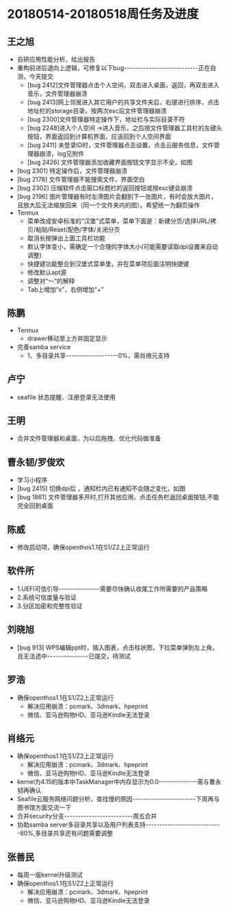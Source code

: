 # 20180514-20180518周任务及进度

## 王之旭
- 自研应用性能分析，给出报告
- 重构前进后退向上逻辑，可修复以下bug---------------------------正在自测，今天提交
   - [bug 2412]文件管理器点击个人空间，双击进入桌面，返回，再双击进入音乐，文件管理器崩溃
   - [bug 2413]网上邻居进入其它用户的共享文件夹后，右键进行排序，点击地址栏的storage目录，按两次esc后文件管理器崩溃
   - [bug 2300]文件管理器特定操作下，地址栏与实际目录不符
   - [bug 2248]进入个人空间 ->进入音乐，之后按文件管理器工具栏的左键头按钮，界面返回到计算机界面，应该回到个人空间界面
   - [bug 2411] 未登录ID时，文件管理器点击设置，点击云服务信息，文件管理器崩溃，log见附件
   - [bug 2426] 文件管理器添加收藏界面按钮文字显示不全，如图
- [bug 2301] 特定操作后，文件管理器崩溃
- [bug 2178] 文件管理器不能搜索文件，界面空白
- [bug 2302] 压缩软件点击窗口标题栏的返回按钮或按esc键会崩溃
- [bug 2196] 图片管理器有时左滑图片会翻到下一张图片，有时会放大图片，且放大后无法缩放回来（同一个文件夹内的图）。希望统一为翻页操作
- Termux
   - 菜单改成安卓标准的“汉堡”式菜单，菜单下面是：新建分页/选择URL/拷贝/粘贴/Reset/配色/字体/关闭分页
   - 取消长按弹出上面工具栏功能
   - 默认字体变小，需确定一个合理的字体大小(可能需要读取dpi设置来自动调整)
   - 快捷键功能整合到汉堡式菜单里，并在菜单项后面注明快捷键
   - 修改默认apt源
   - 调整对“～”的解释
   - Tab上增加“x”，右侧增加“+”

## 陈鹏
- Termux
   - drawer移动至上方并固定显示
- 完善samba service
   - 1、多目录共享-------------------0%，需肖络元支持

## 卢宁
- seafile 状态提醒、注册登录无法使用

## 王明
- 合并文件管理器和桌面，为以后拖拽、优化代码做准备

## 曹永韧/罗俊欢
- 学习小程序
- [bug 2415] 切换dpi后 ，通知栏内已有通知不会随之变化，如图
- [bug 1861] 文件管理器多开时,打开其他应用，点击任务栏返回桌面按钮,不能完全回到桌面

## 陈威
- 修改启动项，确保openthos1.1在S1/Z2上正常运行

## 软件所
- 1.UEFI可信引导---------------需要尽快确认收尾工作所需要的产品策略
- 2.系统可信度量与验证
- 3.分区加密和完整性验证

## 刘晓旭
- [bug 913] WPS编辑ppt时，插入图表，点击柱状图，下拉菜单弹到左上角，且无法选中---------------已提交，待测试

## 罗浩
- 确保openthos1.1在S1/Z2上正常运行
   - 解决应用崩溃：pcmark、3dmark、hpeprint
   - 微信、亚马逊购物HD、亚马逊Kindle无法登录

## 肖络元
- 确保openthos1.1在S1/Z2上正常运行
   - 解决应用崩溃：pcmark、3dmark、hpeprint
   - 微信、亚马逊购物HD、亚马逊Kindle无法登录
- kernel为4.15的版本中TaskManager中内存显示为0.0--------------需与曹永韧再确认
- Seafile云服务网络问题分析，查找慢的原因-----------------------下周再与图书馆方面交流一下
- 合并security分支-------------------------周五合并
- 协助samba server多目录共享以及用户列表支持----------------------------80%,多目录共享还有问题需要调整

## 张善民
- 每周一版kernel升级测试
- 确保openthos1.1在S1/Z2上正常运行
   - 解决应用崩溃：pcmark、3dmark、hpeprint
   - 微信、亚马逊购物HD、亚马逊Kindle无法登录
